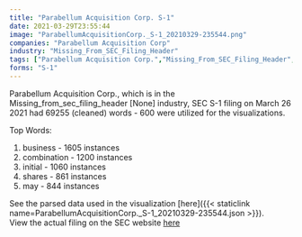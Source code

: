 ```yaml
---
title: "Parabellum Acquisition Corp. S-1"
date: 2021-03-29T23:55:44
image: "ParabellumAcquisitionCorp._S-1_20210329-235544.png"
companies: "Parabellum Acquisition Corp"
industry: "Missing_From_SEC_Filing_Header"
tags: ["Parabellum Acquisition Corp.","Missing_From_SEC_Filing_Header","03-26-2021","S-1"]
forms: "S-1"
---
```

Parabellum Acquisition Corp., which is in the Missing_from_sec_filing_header [None] industry, SEC S-1 filing on March 26 2021 had 69255 (cleaned) words - 600 were utilized for the visualizations.

Top Words:
1. business - 1605 instances
2. combination - 1200 instances
3. initial - 1060 instances
4. shares - 861 instances
5. may - 844 instances


See the parsed data used in the visualization [here]({{< staticlink name=ParabellumAcquisitionCorp._S-1_20210329-235544.json >}}).  
View the actual filing on the SEC website [here](https://www.sec.gov/Archives/edgar/data/1848165/0001104659-21-042427.txt)